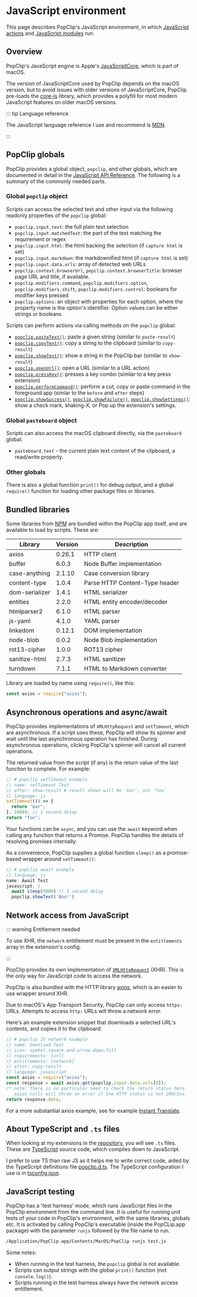 # JavaScript environment

This page describes PopClip's JavaScript environment, in which
[JavaScript actions](./js-actions) and [JavaScript modules](./js-modules) run.

## Overview

PopClip's JavaScript engine is Apple's
[JavaScriptCore](https://developer.apple.com/documentation/javascriptcore),
which is part of macOS.

The version of JavaScriptCore used by PopClip depends on the macOS version, but
to avoid issues with older versions of JavaScriptCore, PopClip pre-loads the
[core-js](https://github.com/zloirock/core-js) library, which provides a
polyfill for most modern JavaScript features on older macOS versions.

::: tip Language reference

The JavaScript language reference I use and recommend is
[MDN](https://developer.mozilla.org/en-US/docs/Web/JavaScript/Reference).

:::

## PopClip globals

PopClip provides a global object, `popclip`, and other globals, which are
documented in detail in the
[JavaScript API Reference](https://pilotmoon.github.io/PopClip-Extensions/modules.html).
The following is a summary of the commonly needed parts.

### Global `popclip` object

Scripts can access the selected text and other input via the following readonly
properties of the `popclip` global:

- `popclip.input.text`: the full plain text selection
- `popclip.input.matchedText`: the part of the text matching the requirement or
  regex
- `popclip.input.html`: the html backing the selection (if `capture html` is
  set)
- `popclip.input.markdown`: the markdownified html (if `capture html` is set)
- `popclip.input.data.urls`: array of detected web URLs
- `popclip.context.browserUrl`, `popclip.context.browserTitle`: browser page URL
  and title, if available.
- `popclip.modifiers.command`, `popclip.modifiers.option`,
  `popclip.modifiers.shift`, `popclip.modifiers.control`: booleans for modifier
  keys pressed
- `popclip.options`: an object with properties for each option, where the
  property name is the option's identifier. Option values can be either strings
  or booleans

Scripts can perform actions via calling methods on the `popclip` global:

- [`popclip.pasteText()`](https://pilotmoon.github.io/PopClip-Extensions/interfaces/PopClip.html#pasteText):
  paste a given string (similar to `paste-result`)
- [`popclip.copyText()`](https://pilotmoon.github.io/PopClip-Extensions/interfaces/PopClip.html#copyText):
  copy a string to the clipboard (similar to `copy-result`)
- [`popclip.showText()`](https://pilotmoon.github.io/PopClip-Extensions/interfaces/PopClip.html#showText):
  show a string in the PopClip bar (similar to `show-result`)
- [`popclip.openUrl()`](https://pilotmoon.github.io/PopClip-Extensions/interfaces/PopClip.html#openUrl):
  open a URL (similar to a URL action)
- [`popclip.pressKey()`](https://pilotmoon.github.io/PopClip-Extensions/interfaces/PopClip.html#pressKey):
  presses a key combo (similar to a key press extension)
- [`popclip.performCommand()`](https://pilotmoon.github.io/PopClip-Extensions/interfaces/PopClip.html#performCommand):
  perform a cut, copy or paste command in the foreground app (simlar to the
  `before` and `after` steps)
- [`popclip.showSuccess()`](https://pilotmoon.github.io/PopClip-Extensions/interfaces/PopClip.html#showSuccess),
  [`popclip.showFailure()`](https://pilotmoon.github.io/PopClip-Extensions/interfaces/PopClip.html#showFailure),
  [`popclip.showSettings()`](https://pilotmoon.github.io/PopClip-Extensions/interfaces/PopClip.html#showSettings):
  show a check mark, shaking-X, or Pop up the extension's settings.

### Global `pasteboard` object

Scripts can also access the macOS clipboard directly, via the `pasteboard`
global:

- `pasteboard.text` - the current plain text content of the clipboard, a
  read/write property.

### Other globals

There is also a global function `print()` for debug output, and a global
`require()` function for loading other package files or libraries.

## Bundled libraries

Some libraries from [NPM](https://www.npmjs.org/) are bundled within the PopClip
app itself, and are available to load by scripts. These are:

| Library        | Version | Description                    |
| -------------- | ------- | ------------------------------ |
| axios          | 0.26.1  | HTTP client                    |
| buffer         | 6.0.3   | Node Buffer implementation     |
| case-anything  | 2.1.10  | Case conversion library        |
| content-type   | 1.0.4   | Parse HTTP Content-Type header |
| dom-serializer | 1.4.1   | HTML serializer                |
| entities       | 2.2.0   | HTML entity encoder/decoder    |
| htmlparser2    | 6.1.0   | HTML parser                    |
| js-yaml        | 4.1.0   | YAML parser                    |
| linkedom       | 0.12.1  | DOM implementation             |
| node-blob      | 0.0.2   | Node Blob implementation       |
| rot13-cipher   | 1.0.0   | ROT13 cipher                   |
| sanitize-html  | 2.7.3   | HTML sanitizer                 |
| turndown       | 7.1.1   | HTML to Markdown converter     |

Library are loaded by name using `require()`, like this:

```javascript
const axios = require("axios");
```

## Asynchronous operations and async/await

PopClip provides implementations of `XMLHttpRequest` and `setTimeout`, which are
asynchronous. If a script uses these, PopClip will show its spinner and wait
until the last asynchronous operation has finished. During asynchronous
operations, clicking PopClip's spinner will cancel all current operations.

The returned value from the script (if any) is the return value of the last
function to complete. For example:

```javascript
// # popclip setTimeout example
// name: setTimeout Test
// after: show-result # result shown will be 'bar', not 'foo'
// language: js
setTimeout(() => {
  return "bar";
}, 1000); // 1 second delay
return "foo";
```

Your functions can be `async`, and you can use the `await` keyword when calling
any function that returns a Promise. PopClip handles the details of resolving
promises internally.

As a convenience, PopClip supplies a global function `sleep()` as a
promise-based wrapper around `setTimeout()`:

```javascript
// # popclip await example
// language: js
name: Await Test
javascript: | 
  await sleep(5000) // 5 second delay
  popclip.showText('Boo!')
```

## Network access from JavaScript

::: warning Entitlement needed

To use XHR, the `network` entitlement must be present in the `entitlements`
array in the extension's config.

:::

PopClip provides its own implementation of
[`XMLHttpRequest`](https://developer.mozilla.org/en-US/docs/Web/API/XMLHttpRequest)
(XHR). This is the only way for JavaScript code to access the network.

PopClip is also bundled with the HTTP library
[axios](https://axios-http.com/docs/intro), which is an easier to use wrapper
around XHR.

Due to macOS's App Transport Security, PopClip can only access `https:` URLs.
Attempts to access `http:` URLs will throw a network error.

Here's an example extension snippet that downloads a selected URL's contents,
and copies it to the clipboard:

```javascript
// # popclip JS network example
// name: Download Text
// icon: symbol:square.and.arrow.down.fill
// requirements: [url]
// entitlements: [network]
// after: copy-result
// language: javascript
const axios = require("axios");
const response = await axios.get(popclip.input.data.urls[0]);
/* note: there is no particular need to check the return status here.
   axios calls will throw an error if the HTTP status is not 200/2xx. */
return response.data;
```

For a more substantial axios example, see for example
[Instant Translate](https://github.com/pilotmoon/PopClip-Extensions/tree/master/source/InstantTranslate.popclipext).

## About TypeScript and `.ts` files

When looking at my extensions in the
[repository](https://github.com/pilotmoon/PopClip-Extensions), you will see
`.ts` files. These are [TypeScript](https://www.typescriptlang.org/) source
code, which compiles down to JavaScript.

I prefer to use TS than raw JS as it helps me to write correct code, aided by
the TypeScript definitions file [popclip.d.ts](https://github.com/pilotmoon/PopClip-Extensions/blob/master/popclip.d.ts). The TypeScript
configuration I use is in [tsconfig.json]([/tsconfig.json](https://github.com/pilotmoon/PopClip-Extensions/blob/master/tsconfig.json)).

## JavaScript testing

PopClip has a 'test harness' mode, which runs JavaScript files in the PopClip
environment from the command line. It is useful for running unit tests of your
code in PopClip's environment, with the same libraries, globals etc. It is
activated by calling PopClip's executable (inside the PopCLip.app package) with
the parameter `runjs` followed by the file name to run.

```bash
/Application/PopClip.app/Contents/MacOS/PopClip runjs test.js
```

Some notes:

- When running in the test harness, the `popclip` global is not available.
- Scripts can output strings with the global `print()` function (not
  `console.log()`).
- Scripts running in the test harness always have the network access
  entitlement.
